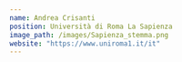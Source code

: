```yaml
---
name: Andrea Crisanti
position: Università di Roma La Sapienza
image_path: /images/Sapienza_stemma.png
website: "https://www.uniroma1.it/it"
---
```

